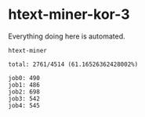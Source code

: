 # htext-miner-kor-3

Everything doing here is automated.

```
htext-miner

total: 2761/4514 (61.16526362428002%)

job0: 490
job1: 486
job2: 698
job3: 542
job4: 545
```